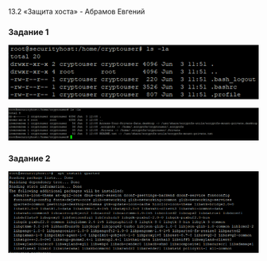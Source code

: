 13.2 «Защита хоста» - Абрамов Евгений

### Задание 1

![](https://github.com/jekaabramov/netology_hw/blob/master/%D0%91%D0%B0%D0%B7%D1%8B%20%D0%B4%D0%B0%D0%BD%D0%BD%D1%8B%D1%85%20%D0%B8%20%D0%B8%D0%BD%D1%84%D0%BE%D1%80%D0%BC%D0%B0%D1%86%D0%B8%D0%BE%D0%BD%D0%BD%D0%B0%D1%8F%20%D0%B1%D0%B5%D0%B7%D0%BE%D0%BF%D0%B0%D1%81%D0%BD%D0%BE%D1%81%D1%82%D1%8C/13.2%20%C2%AB%D0%97%D0%B0%D1%89%D0%B8%D1%82%D0%B0%20%D1%85%D0%BE%D1%81%D1%82%D0%B0%C2%BB/img/1-1.bmp)

![](https://github.com/jekaabramov/netology_hw/blob/master/%D0%91%D0%B0%D0%B7%D1%8B%20%D0%B4%D0%B0%D0%BD%D0%BD%D1%8B%D1%85%20%D0%B8%20%D0%B8%D0%BD%D1%84%D0%BE%D1%80%D0%BC%D0%B0%D1%86%D0%B8%D0%BE%D0%BD%D0%BD%D0%B0%D1%8F%20%D0%B1%D0%B5%D0%B7%D0%BE%D0%BF%D0%B0%D1%81%D0%BD%D0%BE%D1%81%D1%82%D1%8C/13.2%20%C2%AB%D0%97%D0%B0%D1%89%D0%B8%D1%82%D0%B0%20%D1%85%D0%BE%D1%81%D1%82%D0%B0%C2%BB/img/1-2.bmp)

### Задание 2

![](https://github.com/jekaabramov/netology_hw/blob/master/%D0%91%D0%B0%D0%B7%D1%8B%20%D0%B4%D0%B0%D0%BD%D0%BD%D1%8B%D1%85%20%D0%B8%20%D0%B8%D0%BD%D1%84%D0%BE%D1%80%D0%BC%D0%B0%D1%86%D0%B8%D0%BE%D0%BD%D0%BD%D0%B0%D1%8F%20%D0%B1%D0%B5%D0%B7%D0%BE%D0%BF%D0%B0%D1%81%D0%BD%D0%BE%D1%81%D1%82%D1%8C/13.2%20%C2%AB%D0%97%D0%B0%D1%89%D0%B8%D1%82%D0%B0%20%D1%85%D0%BE%D1%81%D1%82%D0%B0%C2%BB/img/2-1.bmp)